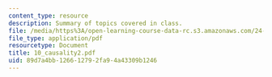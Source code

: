 ```yaml
---
content_type: resource
description: Summary of topics covered in class.
file: /media/https%3A/open-learning-course-data-rc.s3.amazonaws.com/24-201-topics-in-the-history-of-philosophy-kant-fall-2005/89d7a4bb126612792fa94a43309b1246_10_causality2.pdf
file_type: application/pdf
resourcetype: Document
title: 10_causality2.pdf
uid: 89d7a4bb-1266-1279-2fa9-4a43309b1246
---
```

